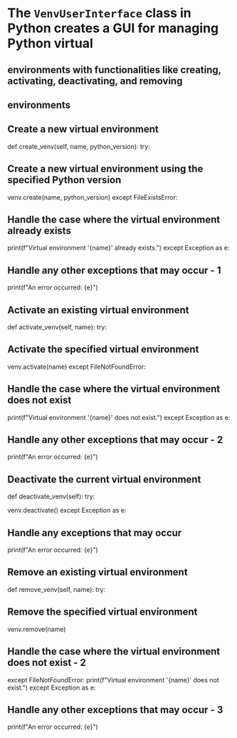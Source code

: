# The `VenvUserInterface` class in Python creates a GUI for managing Python virtual

## environments with functionalities like creating, activating, deactivating, and removing

## environments

## Create a new virtual environment

def create_venv(self, name, python_version):
try:

## Create a new virtual environment using the specified Python version

venv.create(name, python_version)
except FileExistsError:

## Handle the case where the virtual environment already exists

print(f"Virtual environment '{name}' already exists.")
except Exception as e:

## Handle any other exceptions that may occur - 1

print(f"An error occurred: {e}")

## Activate an existing virtual environment

def activate_venv(self, name):
try:

## Activate the specified virtual environment

venv.activate(name)
except FileNotFoundError:

## Handle the case where the virtual environment does not exist

print(f"Virtual environment '{name}' does not exist.")
except Exception as e:

## Handle any other exceptions that may occur - 2

print(f"An error occurred: {e}")

## Deactivate the current virtual environment

def deactivate_venv(self):
try:

venv.deactivate()
except Exception as e:

## Handle any exceptions that may occur

print(f"An error occurred: {e}")

## Remove an existing virtual environment

def remove_venv(self, name):
try:

## Remove the specified virtual environment

venv.remove(name)

## Handle the case where the virtual environment does not exist - 2

except FileNotFoundError:
print(f"Virtual environment '{name}' does not exist.")
except Exception as e:

## Handle any other exceptions that may occur - 3

print(f"An error occurred: {e}")
